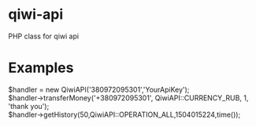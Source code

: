 # qiwi-api
PHP class for qiwi api

# Examples
$handler = new QiwiAPI('380972095301','YourApiKey'); <BR>
$handler->transferMoney('+380972095301', QiwiAPI::CURRENCY_RUB, 1, 'thank you'); <BR>
$handler->getHistory(50,QiwiAPI::OPERATION_ALL,1504015224,time());
